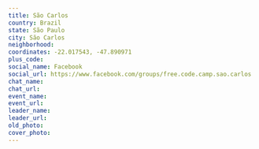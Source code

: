 ```yaml
---
title: São Carlos
country: Brazil
state: São Paulo
city: São Carlos
neighborhood: 
coordinates: -22.017543, -47.890971
plus_code:
social_name: Facebook
social_url: https://www.facebook.com/groups/free.code.camp.sao.carlos
chat_name:
chat_url:
event_name:
event_url:
leader_name:
leader_url:
old_photo: 
cover_photo:
---
```

